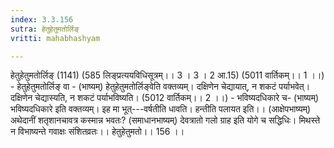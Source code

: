 ```yaml
---
index: 3.3.156
sutra: हेतुहेतुमतोर्लिङ्
vritti: mahabhashyam

---
```

 हेतुहेतुमतोर्लिङ् (1141) (585 लिङ्प्रत्ययविधिसूत्रम्।। 3 । 3 । 2 आ.15) (5011 वार्तिकम्।। 1 ।।) - हेतुहेतुमतोर्लिङ् वा - (भाष्यम्) हेतुहेतुमतोर्लिङ्वेति वक्तव्यम्। दक्षिणेन चेद्यायात्, न शकटं पर्याभवेत्। दक्षिणेन चेद्यास्यति, न शकटं पर्याभविष्यति। (5012 वार्तिकम्।। 2 ।।) - भविष्यदधिकारे च- (भाष्यम्) भविष्यदधिकारे इति वक्तव्यम्। इह मा भूत्---वर्षतीति धावति। हन्तीति पलायत इति।। (आक्षेपभाष्यम्) अथेदानीं शतृशानचावत्र कस्मान्न भवतः? (समाधानभाष्यम्) देवत्रातो गलो ग्राह इति योगे च सद्धिधिः। मिथस्ते न विभाष्यन्ते गवाक्षः संशितव्रतः।। हेतुहेतुमतो।। 156 ।। 